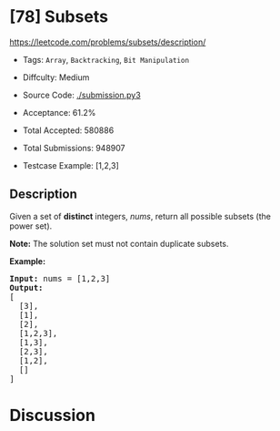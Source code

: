 # [78] Subsets

<https://leetcode.com/problems/subsets/description/>

- Tags: `Array`, `Backtracking`, `Bit Manipulation`

- Diffculty: Medium

- Source Code: [./submission.py3](./submission.py3)

- Acceptance: 61.2%

- Total Accepted: 580886

- Total Submissions: 948907

- Testcase Example: [1,2,3]

## Description

<p>Given a set of <strong>distinct</strong> integers, <em>nums</em>, return all possible subsets (the power set).</p>

<p><strong>Note:</strong> The solution set must not contain duplicate subsets.</p>

<p><strong>Example:</strong></p>

<pre>
<strong>Input:</strong> nums = [1,2,3]
<strong>Output:</strong>
[
  [3],
&nbsp; [1],
&nbsp; [2],
&nbsp; [1,2,3],
&nbsp; [1,3],
&nbsp; [2,3],
&nbsp; [1,2],
&nbsp; []
]</pre>

# Discussion

